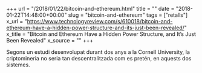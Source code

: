 +++
url = "/2018/01/22/bitcoin-and-ethereum.html"
title = ""
date = "2018-01-22T14:48:00+00:00"
slug = "bitcoin-and-ethereum"
tags = ["retalls"]
x_url = "https://www.technologyreview.com/s/610018/bitcoin-and-ethereum-have-a-hidden-power-structure-and-its-just-been-revealed/"
x_title = "Bitcoin and Ethereum Have a Hidden Power Structure, and It’s Just Been Revealed"
x_source = ""
+++


Segons un estudi desenvolupat durant dos anys a la Cornell University, la criptomineria no seria tan descentralitzada com es pretén, en aquests dos sistemes.
